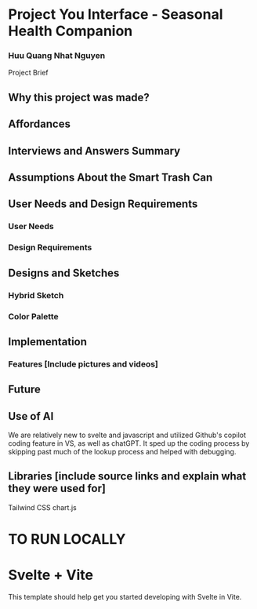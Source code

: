 # Project You Interface - Seasonal Health Companion
###  Huu Quang Nhat Nguyen

Project Brief

## Why this project was made?


## Affordances



## Interviews and Answers Summary


## Assumptions About the Smart Trash Can


## User Needs and Design Requirements

### User Needs 


### Design Requirements


## Designs and Sketches 


### Hybrid Sketch



### Color Palette 


## Implementation


### Features [Include pictures and videos]



## Future 

## Use of AI
We are relatively new to svelte and javascript and utilized Github's copilot coding feature in VS, as well as chatGPT. It sped up the coding process by skipping past much of the lookup process and helped with debugging. 

## Libraries [include source links and explain what they were used for]
Tailwind CSS
chart.js

# TO RUN LOCALLY
# Svelte + Vite

This template should help get you started developing with Svelte in Vite.
